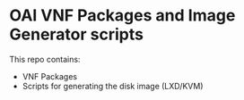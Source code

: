 # OAI VNF Packages and Image Generator scripts 

This repo contains: 

* VNF Packages 
* Scripts for generating the disk image (LXD/KVM)



